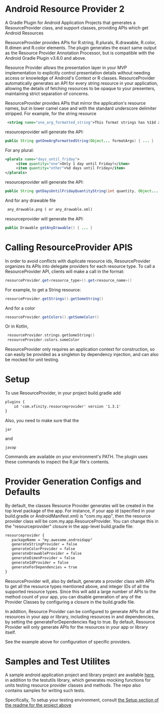 Android Resource Provider 2
======================

A Gradle Plugin for Android Application Projects that generates a ResourceProvider class, and support classes, providing APIs which get Android Resources
 
ResourceProvider provides APIs for R.string, R.plurals, R.drawable, R.color, R.dimen and R.color elements.
The plugin generates the exact same output as the Resource Provider Annotation Processor, but is compatible with the Android
Gradle Plugin v3.6.0 and above.  
   
   Resource Provider allows the presentation layer in your MVP implementation to explicitly control presentation details
   without needing access or knowledge of Android's Context or R classes. ResourceProvider automatically generates an
   API for every string resource in your application, allowing the details of fetching resources to be opaque to 
   your presenters, maintaining strict separation of concerns. 
   
   ResourceProvider provides APIs that mirror the application's resource names, but in lower camel case and 
   with the standard underscore delimiter stripped.  For example, for the string resource
    
   ```xml
    <string name="one_arg_formatted_string">This format strings has %1$d args</string>
   ```

   resourceprovider will generate the API:
   
   ```java
   public String getOneArgFormattedString(Object... formatArgs) { ... }
   ```
   
   For any plural:
   
   ```xml
   <plurals name="days_until_friday">
        <item quantity="one">Only 1 day until Friday!</item>
        <item quantity="other">%d days until Friday</item>
   </plurals>
   ```
  
   resourceprovider will generate the API:
   
   ```Java
   public String getDaysUntilFridayQuantityString(int quantity, Object... formatArgs) { ... }
   ```
   
   And for any drawable file
   
   ```xml
    any_drawable.png ( or any_drawable.xml)
   ```

   resourceprovider will generate the API:
   
   ```java
   public Drawable getAnyDrawable() { ... } 
   ```
   
  Calling ResourceProvider APIS
  =============================
  In order to avoid conflicts with duplicate resource ids, ResourceProvider organizes its APIs into delegate providers for
  each resource type.  To call a ResourceProvider API, clients will make a call in the format:
  
  ```java
  resourceProvider.get<resource_type>().get<resource_name>()
  ```
  
  For example, to get a String resource:
  ```java
  resourceProvider.getStrings().getSomeString()
  ```
   
  And for a color
  ```java
  resourceProvider.getColors().getSomeColor()
  ```

Or in Kotlin, 

 ```kotlin
  resourceProvider.strings.getSomeString()
  resourceProvider.colors.someColor
  ```
  
  ResourceProvider only requires an application context for construction, so can easily be provided as a singleton by
    dependency injection, and can also be mocked for unit testing.
     
  Setup
  ======================
   
   To use ResourceProvider, in your project build.gradle add
   
   ```xml
   plugins {  
       id 'com.xfinity.resourceprovider' version '1.3.1'
   }
   ```
Also, you need to make sure that the 
```
jar
```
and 
```
javap
```

Commands are available on your environment's PATH.  The plugin uses these commands to inspect the R.jar file's contents.
   
  Provider Generation Configs and Defaults
  ======================  
  By default, the classes Resource Provider generates will be created in the top level package of the app.  For instance, if your app id  (specified in your
  build.gradle or AndroidManifest.xml) is "com.my.app", then the resource provider class will  be com.my.app.ResourceProvider.  You can change this in the
  "resourceprovider" closure in the app-level build.gradle file:  
  
   ```xml
  resourceprovider {
      packageName = "my.awesome.androidapp"
      generateStringProvider = false
      generateColorProvider = false
      generateDrawableProvider = false
      generateDimenProvider = false
      generateIdProvider = false
      generateForDependencies = true
  }
  ```
 ResourceProvider will, also by default, generate a provider class with APIs to get all the resource types mentioned above, and integer IDs of all the supported resource types.  Since this will add a large number of APIs to the method count of your app, you can disable generation of any of the Provider Classes by configuring a closure in the build.gradle file.  
 
In addition, Resource Provider can be configured to generate APIs for all the resources in your app or library, including resources in and dependencies, by setting the generateForDependencies flag to true.  By default, Resource Provider will only generate APIs for the resources in your app or library itself.
 
 See the example above for configuration of specific providers.
 
Samples and Test Utilites
  ======================  
  
A sample android application project and library project are available [here](https://github.com/Comcast/resourceprovider-utils/), in addition to the testutils library, which generates mocking functions for units testing resource provider classes and methods. The repo also contains samples for writing such tests.

Specifically, To setup your testing environment, consult [the Setup section of the readme for the project above](https://github.com/Comcast/resourceprovider-utils#setup)
